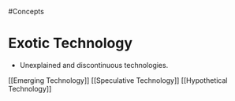#Concepts 
# Exotic Technology
- Unexplained and discontinuous technologies.


[[Emerging Technology]]
[[Speculative Technology]]
[[Hypothetical Technology]]

